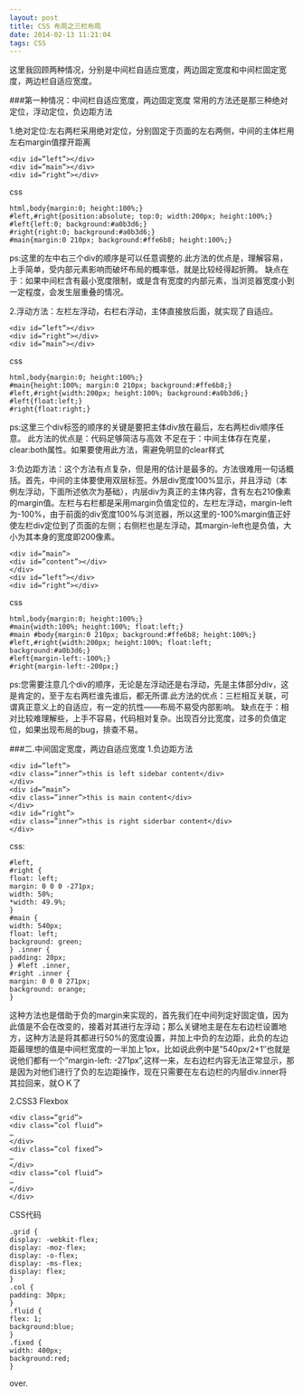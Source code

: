 ```yaml
---
layout: post
title: CSS 布局之三栏布局
date: 2014-02-13 11:21:04
tags: CSS
---
```

这里我回顾两种情况，分别是中间栏自适应宽度，两边固定宽度和中间栏固定宽度，两边栏自适应宽度。

###第一种情况：中间栏自适应宽度，两边固定宽度
常用的方法还是那三种绝对定位，浮动定位，负边距方法

1.绝对定位:左右两栏采用绝对定位，分别固定于页面的左右两侧，中间的主体栏用左右margin值撑开距离
```
<div id=”left”></div>
<div id=”main”></div>
<div id=”right”></div>
```
css
```
html,body{margin:0; height:100%;}
#left,#right{position:absolute; top:0; width:200px; height:100%;}
#left{left:0; background:#a0b3d6;}
#right{right:0; background:#a0b3d6;}
#main{margin:0 210px; background:#ffe6b8; height:100%;}
```
ps:这里的左中右三个div的顺序是可以任意调整的.此方法的优点是，理解容易，上手简单，受内部元素影响而破坏布局的概率低，就是比较经得起折腾。
缺点在于：如果中间栏含有最小宽度限制，或是含有宽度的内部元素，当浏览器宽度小到一定程度，会发生层重叠的情况。

2.浮动方法：左栏左浮动，右栏右浮动，主体直接放后面，就实现了自适应。
```
<div id=”left”></div>
<div id=”right”></div>
<div id=”main”></div>
```
css
```
html,body{margin:0; height:100%;}
#main{height:100%; margin:0 210px; background:#ffe6b8;}
#left,#right{width:200px; height:100%; background:#a0b3d6;}
#left{float:left;}
#right{float:right;}
```
ps:这里三个div标签的顺序的关键是要把主体div放在最后，左右两栏div顺序任意。
此方法的优点是：代码足够简洁与高效
不足在于：中间主体存在克星，clear:both属性。如果要使用此方法，需避免明显的clear样式

3:负边距方法：这个方法有点复杂，但是用的估计是最多的。方法很难用一句话概括。首先，中间的主体要使用双层标签。外层div宽度100%显示，并且浮动（本例左浮动，下面所述依次为基础），内层div为真正的主体内容，含有左右210像素的margin值。左栏与右栏都是采用margin负值定位的，左栏左浮动，margin-left为-100%，由于前面的div宽度100%与浏览器，所以这里的-100%margin值正好使左栏div定位到了页面的左侧；右侧栏也是左浮动，其margin-left也是负值，大小为其本身的宽度即200像素。
```
<div id=”main”>
<div id=”content”></div>
</div>
<div id=”left”></div>
<div id=”right”></div>
```
css
```
html,body{margin:0; height:100%;}
#main{width:100%; height:100%; float:left;}
#main #body{margin:0 210px; background:#ffe6b8; height:100%;}
#left,#right{width:200px; height:100%; float:left; background:#a0b3d6;}
#left{margin-left:-100%;}
#right{margin-left:-200px;}
```
ps:您需要注意几个div的顺序，无论是左浮动还是右浮动，先是主体部分div，这是肯定的，至于左右两栏谁先谁后，都无所谓.此方法的优点：三栏相互关联，可谓真正意义上的自适应，有一定的抗性——布局不易受内部影响。
缺点在于：相对比较难理解些，上手不容易，代码相对复杂。出现百分比宽度，过多的负值定位，如果出现布局的bug，排查不易。

###二.中间固定宽度，两边自适应宽度
1.负边距方法
```
<div id=”left”>
<div class=”inner”>this is left sidebar content</div>
</div>
<div id=”main”>
<div class=”inner”>this is main content</div>
</div>
<div id=”right”>
<div class=”inner”>this is right siderbar content</div>
</div>
```
css:
```
#left,
#right {
float: left;
margin: 0 0 0 -271px;
width: 50%;
*width: 49.9%;
}
#main {
width: 540px;
float: left;
background: green;
} .inner {
padding: 20px;
} #left .inner,
#right .inner {
margin: 0 0 0 271px;
background: orange;
}
```
这种方法也是借助于负的margin来实现的，首先我们在中间列定好固定值，因为此值是不会在改变的，接着对其进行左浮动；那么关键地主是在左右边栏设置地方，这种方法是将其都进行50%的宽度设置，并加上中负的左边距，此负的左边距最理想的值是中间栏宽度的一半加上1px，比如说此例中是”540px/2+1″也就是说他们都有一个”margin-left: -271px”,这样一来，左右边栏内容无法正常显示，那是因为对他们进行了负的左边距操作，现在只需要在左右边栏的内层div.inner将其拉回来，就ＯＫ了

2.CSS3 Flexbox
```
<div class=”grid”>
<div class=”col fluid”>
…
</div>
<div class=”col fixed”>
…
</div>
<div class=”col fluid”>
…
</div>
</div>
```
CSS代码
```
.grid {
display: -webkit-flex;
display: -moz-flex;
display: -o-flex;
display: -ms-flex;
display: flex;
}
.col {
padding: 30px;
}
.fluid {
flex: 1;
background:blue;
}
.fixed {
width: 400px;
background:red;
}
```
over.



